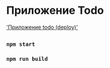 # Приложение Todo

['Приложение todo (deploy)'](https://aston-todo-kztihkdll-qwerander.vercel.app)

##

### `npm start`

### `npm run build`

